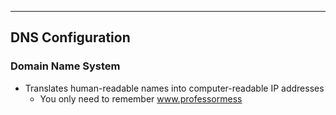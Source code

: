 
---

## DNS Configuration
### Domain Name System
- Translates human-readable names into computer-readable IP addresses
	- You only need to remember www.professormess